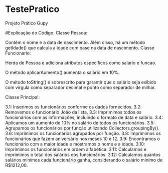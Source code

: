 # TestePratico
Projeto Prático Gupy

#Explicação do Código:
Classe Pessoa:

Contém o nome e a data de nascimento. Além disso, há um método getIdade() que calcula a idade com base na data de nascimento.
Classe Funcionario:

Herda de Pessoa e adiciona atributos específicos como salario e funcao.

O método aplicarAumento() aumenta o salário em 10%.

O método toString() é sobrescrito para garantir que o salário seja exibido com vírgula como separador decimal e ponto como separador de milhar.

Classe Principal:

3.1: Inserimos os funcionários conforme os dados fornecidos.
3.2: Removemos o funcionário João da lista.
3.3: Imprimimos todos os funcionários com as informações, incluindo o formato de data e salário.
3.4: Aplicamos um aumento de 10% no salário de todos os funcionários.
3.5: Agrupamos os funcionários por função utilizando Collectors.groupingBy().
3.6: Imprimimos os funcionários agrupados por função.
3.8: Imprimimos os funcionários que fazem aniversário nos meses 10 e 12.
3.9: Encontramos o funcionário com a maior idade e mostramos o nome e a idade.
3.10: Imprimimos os funcionários em ordem alfabética.
3.11: Calculamos e imprimimos o total dos salários dos funcionários.
3.12: Calculamos quantos salários mínimos cada funcionário ganha, considerando o salário mínimo de R$1212,00.
